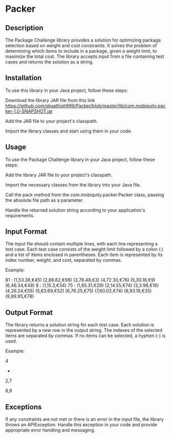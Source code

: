 # Packer

Description
-----------
The Package Challenge library provides a solution for optimizing package selection based on weight and cost constraints. It solves the problem of determining which items to include in a package, given a weight limit, to maximize the total cost. The library accepts input from a file containing test cases and returns the solution as a string.

Installation
-------------
To use this library in your Java project, follow these steps:

Download the library JAR file from this link https://github.com/sbsathish999/Packer/blob/master/lib/com.mobiquity.packer-1.0-SNAPSHOT.jar

Add the JAR file to your project's classpath.

Import the library classes and start using them in your code.

Usage
------
To use the Package Challenge library in your Java project, follow these steps:

Add the library JAR file to your project's classpath.

Import the necessary classes from the library into your Java file.

Call the pack method from the com.mobiquity.packer.Packer class, passing the absolute file path as a parameter.

Handle the returned solution string according to your application's requirements.

Input Format
------------
The input file should contain multiple lines, with each line representing a test case. Each test case consists of the weight limit followed by a colon (:) and a list of items enclosed in parentheses. Each item is represented by its index number, weight, and cost, separated by commas.

Example:

81 : (1,53.38,€45) (2,88.62,€98) (3,78.48,€3) (4,72.30,€76) (5,30.18,€9) (6,46.34,€48)
8 : (1,15.3,€34)
75 : (1,85.31,€29) (2,14.55,€74) (3,3.98,€16) (4,26.24,€55) (5,63.69,€52) (6,76.25,€75) (7,60.02,€74) (8,93.18,€35) (9,89.95,€78)

Output Format
-------------
The library returns a solution string for each test case. Each solution is represented by a new row in the output string. The indexes of the selected items are separated by commas. If no items can be selected, a hyphen (-) is used.

Example:

4

-

2,7

8,9

Exceptions
----------
If any constraints are not met or there is an error in the input file, the library throws an APIException. Handle this exception in your code and provide appropriate error handling and messaging.